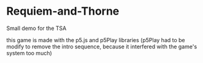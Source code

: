 # Requiem-and-Thorne
Small demo for the TSA

this game is made with the p5.js and p5Play libraries (p5Play had to be modify to remove the intro sequence, because it interfered with the game's system too much)
